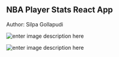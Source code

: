 ## NBA Player Stats React App

Author: Silpa Gollapudi

![enter image description here](https://viterbicareers.usc.edu/wp-content/uploads/2018/06/NBA-logo.jpg)

![enter image description here]('./images/1.png')


